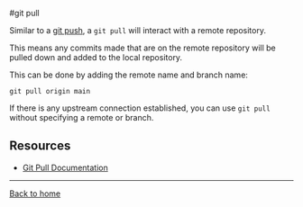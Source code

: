 #git pull

Similar to a [git push](./PUSH.md), a `git pull` will interact with a remote repository.

This means any commits made that are on the remote repository will be pulled down and added to the local repository.

This can be done by adding the remote name and branch name:
``` 
git pull origin main
```
If there is any upstream connection established, you can use `git pull` without specifying a remote or branch. 
## Resources
- [Git Pull Documentation](https://git-scm.com/docs/git-pull)
---
[Back to home](../README.md)
